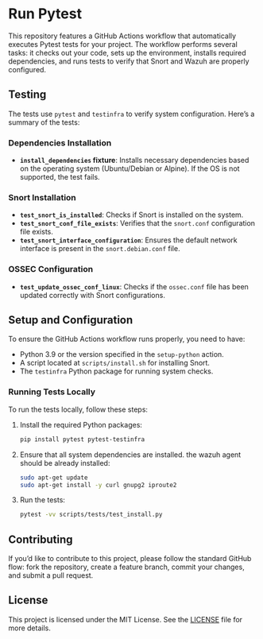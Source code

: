 # Run Pytest

This repository features a GitHub Actions workflow that automatically executes Pytest tests for your project. The workflow performs several tasks: it checks out your code, sets up the environment, installs required dependencies, and runs tests to verify that Snort and Wazuh are properly configured.


## Testing

The tests use `pytest` and `testinfra` to verify system configuration. Here’s a summary of the tests:

### Dependencies Installation

- **`install_dependencies` fixture**: Installs necessary dependencies based on the operating system (Ubuntu/Debian or Alpine). If the OS is not supported, the test fails.

### Snort Installation

- **`test_snort_is_installed`**: Checks if Snort is installed on the system.
- **`test_snort_conf_file_exists`**: Verifies that the `snort.conf` configuration file exists.
- **`test_snort_interface_configuration`**: Ensures the default network interface is present in the `snort.debian.conf` file.

### OSSEC Configuration

- **`test_update_ossec_conf_linux`**: Checks if the `ossec.conf` file has been updated correctly with Snort configurations.

## Setup and Configuration

To ensure the GitHub Actions workflow runs properly, you need to have:

- Python 3.9 or the version specified in the `setup-python` action.
- A script located at `scripts/install.sh` for installing Snort.
- The `testinfra` Python package for running system checks.

### Running Tests Locally

To run the tests locally, follow these steps:

1. Install the required Python packages:
   ```bash
   pip install pytest pytest-testinfra
   ```

2. Ensure that all system dependencies are installed. the wazuh agent should be already installed:
   ```bash
   sudo apt-get update
   sudo apt-get install -y curl gnupg2 iproute2
   ```

3. Run the tests:
   ```bash
   pytest -vv scripts/tests/test_install.py
   ```

## Contributing

If you’d like to contribute to this project, please follow the standard GitHub flow: fork the repository, create a feature branch, commit your changes, and submit a pull request.

## License

This project is licensed under the MIT License. See the [LICENSE](LICENSE) file for more details.
